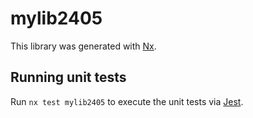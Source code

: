 # mylib2405

This library was generated with [Nx](https://nx.dev).

## Running unit tests

Run `nx test mylib2405` to execute the unit tests via [Jest](https://jestjs.io).
